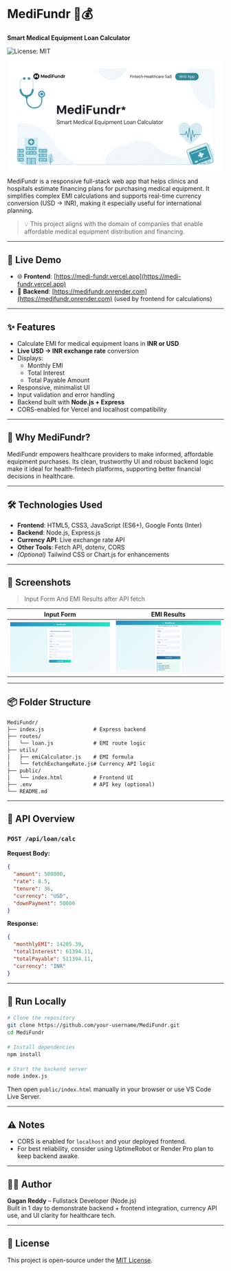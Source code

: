 # MediFundr 💊💰  
**Smart Medical Equipment Loan Calculator**

![License: MIT](https://img.shields.io/badge/License-MIT-yellow.svg)

![MediFundr Banner](./assets/banner.jpg)

MediFundr is a responsive full-stack web app that helps clinics and hospitals estimate financing plans for purchasing medical equipment. It simplifies complex EMI calculations and supports real-time currency conversion (USD → INR), making it especially useful for international planning.

> 💡 This project aligns with the domain of companies that enable affordable medical equipment distribution and financing.

---

## 🚀 Live Demo

- 🌐 **Frontend**: [https://medi-fundr.vercel.app](https://medi-fundr.vercel.app)
- 🔧 **Backend**: [https://medifundr.onrender.com](https://medifundr.onrender.com) (used by frontend for calculations)

---

## ✨ Features

- Calculate EMI for medical equipment loans in **INR or USD**
- **Live USD → INR exchange rate** conversion
- Displays:
  - Monthly EMI
  - Total Interest
  - Total Payable Amount
- Responsive, minimalist UI
- Input validation and error handling
- Backend built with **Node.js + Express**
- CORS-enabled for Vercel and localhost compatibility

---

## 🏥 Why MediFundr?

MediFundr empowers healthcare providers to make informed, affordable equipment purchases. Its clean, trustworthy UI and robust backend logic make it ideal for health-fintech platforms, supporting better financial decisions in healthcare.

---

## 🛠️ Technologies Used

- **Frontend**: HTML5, CSS3, JavaScript (ES6+), Google Fonts (Inter)
- **Backend**: Node.js, Express.js
- **Currency API**: Live exchange rate API
- **Other Tools**: Fetch API, dotenv, CORS
- *(Optional)* Tailwind CSS or Chart.js for enhancements

---

## 📸 Screenshots

> Input Form And EMI Results after API fetch

| Input Form | EMI Results |
|------------|-------------|
| ![Input Form](./assets/input-form.png) | ![EMI Results](./assets/output-results.png) |

---

## 📦 Folder Structure

```
MediFundr/
├── index.js                # Express backend
├── routes/
│   └── loan.js             # EMI route logic
├── utils/
│   ├── emiCalculator.js    # EMI formula
│   └── fetchExchangeRate.js# Currency API logic
├── public/
│   └── index.html          # Frontend UI
├── .env                    # API key (optional)
└── README.md
```

---

## 📄 API Overview

### `POST /api/loan/calc`

**Request Body:**
```json
{
  "amount": 500000,
  "rate": 8.5,
  "tenure": 36,
  "currency": "USD",
  "downPayment": 50000
}
```

**Response:**
```json
{
  "monthlyEMI": 14205.39,
  "totalInterest": 61394.11,
  "totalPayable": 511394.11,
  "currency": "INR"
}
```

---

## 🧪 Run Locally

```bash
# Clone the repository
git clone https://github.com/your-username/MediFundr.git
cd MediFundr

# Install dependencies
npm install

# Start the backend server
node index.js
```

Then open `public/index.html` manually in your browser or use VS Code Live Server.

---

## ⚠️ Notes

- CORS is enabled for `localhost` and your deployed frontend.
- For best reliability, consider using UptimeRobot or Render Pro plan to keep backend awake.

---

## 🙋‍♂️ Author

**Gagan Reddy** – Fullstack Developer (Node.js)  
Built in 1 day to demonstrate backend + frontend integration, currency API use, and UI clarity for healthcare tech.

---

## 📃 License

This project is open-source under the [MIT License](LICENSE).
